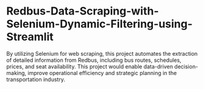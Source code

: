 # Redbus-Data-Scraping-with-Selenium-Dynamic-Filtering-using-Streamlit
By utilizing Selenium for web scraping, this project automates the extraction of detailed information from Redbus, including bus routes, schedules, prices, and seat availability. This project would enable data-driven decision-making,  improve operational efficiency and strategic planning in the transportation industry.
